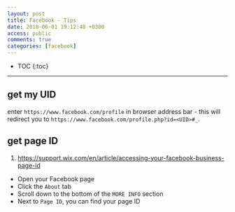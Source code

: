 ```yaml
---
layout: post
title: Facebook - Tips
date: 2018-06-01 19:12:48 +0300
access: public
comments: true
categories: [facebook]
---
```


<!-- more -->

* TOC
{:toc}
<hr>

get my UID
----------

enter `https://www.facebook.com/profile` in browser address bar - this will
redirect you to `https://www.facebook.com/profile.php?id=<UID>#_`.

get page ID
-----------

1. <https://support.wix.com/en/article/accessing-your-facebook-business-page-id>

- Open your Facebook page
- Click the `About` tab
- Scroll down to the bottom of the `MORE INFO` section
- Next to `Page ID`, you can find your page ID
